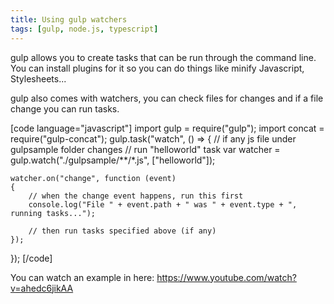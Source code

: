 ```yaml
---
title: Using gulp watchers
tags: [gulp, node.js, typescript]
---
```


gulp allows you to create tasks that can be run through the command line. You can install plugins for it so you can do things like minify Javascript, Stylesheets...

gulp also comes with watchers, you can check files for changes and if a file change you can run tasks.<!--more-->



[code language="javascript"]
import gulp = require("gulp");
import concat = require("gulp-concat");
gulp.task("watch", () =>
{
    // if any js file under gulpsample folder changes
    // run "helloworld" task
    var watcher = gulp.watch("./gulpsample/**/*.js", ["helloworld"]);

    watcher.on("change", function (event)
    {
        // when the change event happens, run this first
        console.log("File " + event.path + " was " + event.type + ", running tasks...");

        // then run tasks specified above (if any)
    });
});
[/code]

You can watch an example in here:
https://www.youtube.com/watch?v=ahedc6jikAA
